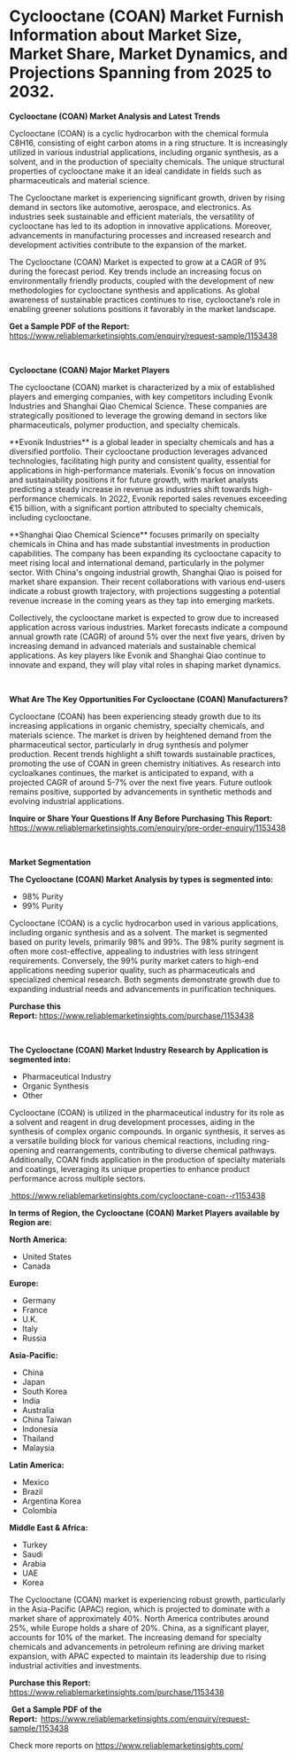 <p><h1>Cyclooctane (COAN) Market Furnish Information about Market Size, Market Share, Market Dynamics, and Projections Spanning from 2025 to 2032.</h1></p><p><strong>Cyclooctane (COAN) Market Analysis and Latest Trends</strong></p>
<p><p>Cyclooctane (COAN) is a cyclic hydrocarbon with the chemical formula C8H16, consisting of eight carbon atoms in a ring structure. It is increasingly utilized in various industrial applications, including organic synthesis, as a solvent, and in the production of specialty chemicals. The unique structural properties of cyclooctane make it an ideal candidate in fields such as pharmaceuticals and material science.</p><p>The Cyclooctane market is experiencing significant growth, driven by rising demand in sectors like automotive, aerospace, and electronics. As industries seek sustainable and efficient materials, the versatility of cyclooctane has led to its adoption in innovative applications. Moreover, advancements in manufacturing processes and increased research and development activities contribute to the expansion of the market.</p><p>The Cyclooctane (COAN) Market is expected to grow at a CAGR of 9% during the forecast period. Key trends include an increasing focus on environmentally friendly products, coupled with the development of new methodologies for cyclooctane synthesis and applications. As global awareness of sustainable practices continues to rise, cyclooctane’s role in enabling greener solutions positions it favorably in the market landscape.</p></p>
<p><strong>Get a Sample PDF of the Report:&nbsp;</strong> <a href="https://www.reliablemarketinsights.com/enquiry/request-sample/1153438?utm_campaign=2117&utm_medium=2&utm_source=Github&utm_content=ia&utm_term=04042025&utm_id=cyclooctane-coan">https://www.reliablemarketinsights.com/enquiry/request-sample/1153438</a></p>
<p>&nbsp;</p>
<p><strong>Cyclooctane (COAN) Major Market Players</strong></p>
<p><p>The cyclooctane (COAN) market is characterized by a mix of established players and emerging companies, with key competitors including Evonik Industries and Shanghai Qiao Chemical Science. These companies are strategically positioned to leverage the growing demand in sectors like pharmaceuticals, polymer production, and specialty chemicals.</p><p>**Evonik Industries** is a global leader in specialty chemicals and has a diversified portfolio. Their cyclooctane production leverages advanced technologies, facilitating high purity and consistent quality, essential for applications in high-performance materials. Evonik's focus on innovation and sustainability positions it for future growth, with market analysts predicting a steady increase in revenue as industries shift towards high-performance chemicals. In 2022, Evonik reported sales revenues exceeding €15 billion, with a significant portion attributed to specialty chemicals, including cyclooctane.</p><p>**Shanghai Qiao Chemical Science** focuses primarily on specialty chemicals in China and has made substantial investments in production capabilities. The company has been expanding its cyclooctane capacity to meet rising local and international demand, particularly in the polymer sector. With China's ongoing industrial growth, Shanghai Qiao is poised for market share expansion. Their recent collaborations with various end-users indicate a robust growth trajectory, with projections suggesting a potential revenue increase in the coming years as they tap into emerging markets.</p><p>Collectively, the cyclooctane market is expected to grow due to increased application across various industries. Market forecasts indicate a compound annual growth rate (CAGR) of around 5% over the next five years, driven by increasing demand in advanced materials and sustainable chemical applications. As key players like Evonik and Shanghai Qiao continue to innovate and expand, they will play vital roles in shaping market dynamics.</p></p>
<p>&nbsp;</p>
<p><strong>What Are The Key Opportunities For Cyclooctane (COAN) Manufacturers?</strong></p>
<p><p>Cyclooctane (COAN) has been experiencing steady growth due to its increasing applications in organic chemistry, specialty chemicals, and materials science. The market is driven by heightened demand from the pharmaceutical sector, particularly in drug synthesis and polymer production. Recent trends highlight a shift towards sustainable practices, promoting the use of COAN in green chemistry initiatives. As research into cycloalkanes continues, the market is anticipated to expand, with a projected CAGR of around 5-7% over the next five years. Future outlook remains positive, supported by advancements in synthetic methods and evolving industrial applications.</p></p>
<p><strong>Inquire or Share Your Questions If Any Before Purchasing This Report:</strong> <a href="https://www.reliablemarketinsights.com/enquiry/pre-order-enquiry/1153438?utm_campaign=2117&utm_medium=2&utm_source=Github&utm_content=ia&utm_term=04042025&utm_id=cyclooctane-coan">https://www.reliablemarketinsights.com/enquiry/pre-order-enquiry/1153438</a></p>
<p>&nbsp;</p>
<p><strong>Market Segmentation</strong></p>
<p><strong>The Cyclooctane (COAN) Market Analysis by types is segmented into:</strong></p>
<p><ul><li>98% Purity</li><li>99% Purity</li></ul></p>
<p><p>Cyclooctane (COAN) is a cyclic hydrocarbon used in various applications, including organic synthesis and as a solvent. The market is segmented based on purity levels, primarily 98% and 99%. The 98% purity segment is often more cost-effective, appealing to industries with less stringent requirements. Conversely, the 99% purity market caters to high-end applications needing superior quality, such as pharmaceuticals and specialized chemical research. Both segments demonstrate growth due to expanding industrial needs and advancements in purification techniques.</p></p>
<p><strong>Purchase this Report:&nbsp;</strong><a href="https://www.reliablemarketinsights.com/purchase/1153438?utm_campaign=2117&utm_medium=2&utm_source=Github&utm_content=ia&utm_term=04042025&utm_id=cyclooctane-coan">https://www.reliablemarketinsights.com/purchase/1153438</a></p>
<p>&nbsp;</p>
<p><strong>The Cyclooctane (COAN) Market Industry Research by Application is segmented into:</strong></p>
<p><ul><li>Pharmaceutical Industry</li><li>Organic Synthesis</li><li>Other</li></ul></p>
<p><p>Cyclooctane (COAN) is utilized in the pharmaceutical industry for its role as a solvent and reagent in drug development processes, aiding in the synthesis of complex organic compounds. In organic synthesis, it serves as a versatile building block for various chemical reactions, including ring-opening and rearrangements, contributing to diverse chemical pathways. Additionally, COAN finds application in the production of specialty materials and coatings, leveraging its unique properties to enhance product performance across multiple sectors.</p></p>
<p><a href="https://www.reliablemarketinsights.com/cyclooctane-coan--r1153438?utm_campaign=2117&utm_medium=2&utm_source=Github&utm_content=ia&utm_term=04042025&utm_id=cyclooctane-coan">&nbsp;https://www.reliablemarketinsights.com/cyclooctane-coan--r1153438</a></p>
<p><strong>In terms of Region, the Cyclooctane (COAN) Market Players available by Region are:</strong></p>
<p>
    <p> <strong> North America: </strong>
        <ul>
            <li>United States</li>
            <li>Canada</li>
        </ul>
        </p> 
    <p> <strong> Europe: </strong>
        <ul>
            <li>Germany</li>
            <li>France</li>
            <li>U.K.</li>
            <li>Italy</li>
            <li>Russia</li>
        </ul>
        </p> 
    <p> <strong> Asia-Pacific: </strong>
        <ul>
            <li>China</li>
            <li>Japan</li>
            <li>South Korea</li>
            <li>India</li>
            <li>Australia</li>
            <li>China Taiwan</li>
            <li>Indonesia</li>
            <li>Thailand</li>
            <li>Malaysia</li>
        </ul>
        </p> 
    <p> <strong> Latin America: </strong>
        <ul>
            <li>Mexico</li>
            <li>Brazil</li>
            <li>Argentina Korea</li>
            <li>Colombia</li>
        </ul>
        </p> 
    <p> <strong> Middle East & Africa: </strong>
        <ul>
            <li>Turkey</li>
            <li>Saudi</li>
            <li>Arabia</li>
            <li>UAE</li>
            <li>Korea</li>
        </ul>
    </p>
    </p>
<p><p>The Cyclooctane (COAN) market is experiencing robust growth, particularly in the Asia-Pacific (APAC) region, which is projected to dominate with a market share of approximately 40%. North America contributes around 25%, while Europe holds a share of 20%. China, as a significant player, accounts for 10% of the market. The increasing demand for specialty chemicals and advancements in petroleum refining are driving market expansion, with APAC expected to maintain its leadership due to rising industrial activities and investments.</p></p>
<p><strong>Purchase this Report: </strong><a href="https://www.reliablemarketinsights.com/purchase/1153438?utm_campaign=2117&utm_medium=2&utm_source=Github&utm_content=ia&utm_term=04042025&utm_id=cyclooctane-coan">https://www.reliablemarketinsights.com/purchase/1153438</a></p>
<p>&nbsp;<strong>Get a Sample PDF of the Report:&nbsp;&nbsp;</strong><a href="https://www.reliablemarketinsights.com/enquiry/request-sample/1153438?utm_campaign=2117&utm_medium=2&utm_source=Github&utm_content=ia&utm_term=04042025&utm_id=cyclooctane-coan">https://www.reliablemarketinsights.com/enquiry/request-sample/1153438</a></p>
<p><strong></strong></p>
<p>Check more reports on <a href="https://www.reliablemarketinsights.com/?utm_campaign=2117&utm_medium=2&utm_source=Github&utm_content=ia&utm_term=04042025&utm_id=cyclooctane-coan">https://www.reliablemarketinsights.com/</a></p>